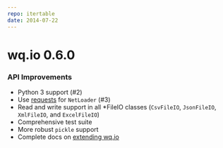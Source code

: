 ```yaml
---
repo: itertable
date: 2014-07-22
---
```


# wq.io 0.6.0

### API Improvements
- Python 3 support (#2)
- Use [requests](http://python-requests.org) for `NetLoader` (#3)
- Read and write support in all *FileIO classes (`CsvFileIO`, `JsonFileIO`, `XmlFileIO`, and `ExcelFileIO`)
- Comprehensive test suite
- More robust `pickle` support
- Complete docs on [extending wq.io](http://wq.io/docs/custom-io)
